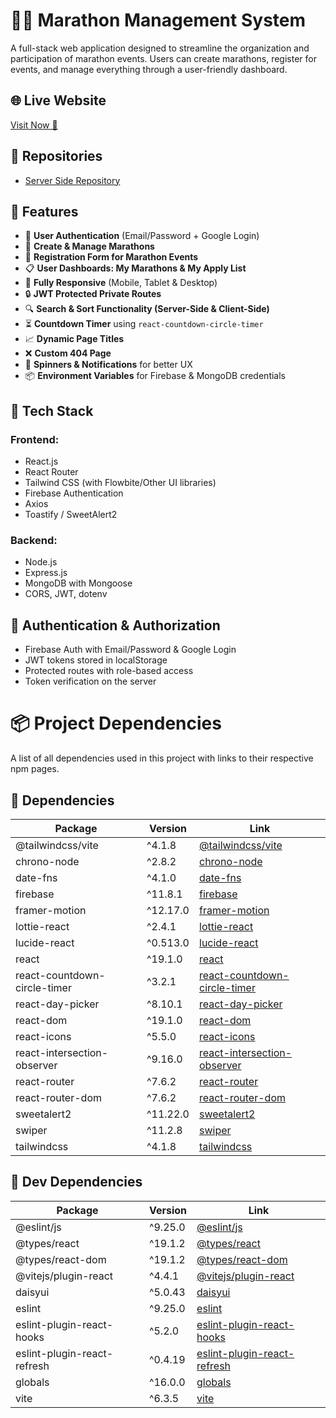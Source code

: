 # 🏃‍♂️ Marathon Management System

A full-stack web application designed to streamline the organization and participation of marathon events. Users can create marathons, register for events, and manage everything through a user-friendly dashboard.

## 🌐 Live Website
[Visit Now 🚀](https://stridez-b25a1.web.app/)

## 🔗 Repositories
- [Server Side Repository](https://github.com/iktushar01/Marathon-Management-System-Server.git)

## 🌟 Features

- 🔐 **User Authentication** (Email/Password + Google Login)
- 🏃 **Create & Manage Marathons**
- 📝 **Registration Form for Marathon Events**
- 📋 **User Dashboards: My Marathons & My Apply List**
- 📱 **Fully Responsive** (Mobile, Tablet & Desktop)
- 🔒 **JWT Protected Private Routes**
- 🔍 **Search & Sort Functionality (Server-Side & Client-Side)**
- ⏳ **Countdown Timer** using `react-countdown-circle-timer`
- 📈 **Dynamic Page Titles**
- ❌ **Custom 404 Page**
- 🔄 **Spinners & Notifications** for better UX
- 📦 **Environment Variables** for Firebase & MongoDB credentials

## 🧩 Tech Stack

### Frontend:
- React.js
- React Router
- Tailwind CSS (with Flowbite/Other UI libraries)
- Firebase Authentication
- Axios
- Toastify / SweetAlert2

### Backend:
- Node.js
- Express.js
- MongoDB with Mongoose
- CORS, JWT, dotenv

## 🔐 Authentication & Authorization

- Firebase Auth with Email/Password & Google Login
- JWT tokens stored in localStorage
- Protected routes with role-based access
- Token verification on the server

# 📦 Project Dependencies

A list of all dependencies used in this project with links to their respective npm pages.

## 🔧 Dependencies

| Package | Version | Link |
|--------|---------|------|
| @tailwindcss/vite | ^4.1.8 | [@tailwindcss/vite](https://www.npmjs.com/package/@tailwindcss/vite) |
| chrono-node | ^2.8.2 | [chrono-node](https://www.npmjs.com/package/chrono-node) |
| date-fns | ^4.1.0 | [date-fns](https://www.npmjs.com/package/date-fns) |
| firebase | ^11.8.1 | [firebase](https://www.npmjs.com/package/firebase) |
| framer-motion | ^12.17.0 | [framer-motion](https://www.npmjs.com/package/framer-motion) |
| lottie-react | ^2.4.1 | [lottie-react](https://www.npmjs.com/package/lottie-react) |
| lucide-react | ^0.513.0 | [lucide-react](https://www.npmjs.com/package/lucide-react) |
| react | ^19.1.0 | [react](https://www.npmjs.com/package/react) |
| react-countdown-circle-timer | ^3.2.1 | [react-countdown-circle-timer](https://www.npmjs.com/package/react-countdown-circle-timer) |
| react-day-picker | ^8.10.1 | [react-day-picker](https://www.npmjs.com/package/react-day-picker) |
| react-dom | ^19.1.0 | [react-dom](https://www.npmjs.com/package/react-dom) |
| react-icons | ^5.5.0 | [react-icons](https://www.npmjs.com/package/react-icons) |
| react-intersection-observer | ^9.16.0 | [react-intersection-observer](https://www.npmjs.com/package/react-intersection-observer) |
| react-router | ^7.6.2 | [react-router](https://www.npmjs.com/package/react-router) |
| react-router-dom | ^7.6.2 | [react-router-dom](https://www.npmjs.com/package/react-router-dom) |
| sweetalert2 | ^11.22.0 | [sweetalert2](https://www.npmjs.com/package/sweetalert2) |
| swiper | ^11.2.8 | [swiper](https://www.npmjs.com/package/swiper) |
| tailwindcss | ^4.1.8 | [tailwindcss](https://www.npmjs.com/package/tailwindcss) |

## 🧪 Dev Dependencies

| Package | Version | Link |
|--------|---------|------|
| @eslint/js | ^9.25.0 | [@eslint/js](https://www.npmjs.com/package/@eslint/js) |
| @types/react | ^19.1.2 | [@types/react](https://www.npmjs.com/package/@types/react) |
| @types/react-dom | ^19.1.2 | [@types/react-dom](https://www.npmjs.com/package/@types/react-dom) |
| @vitejs/plugin-react | ^4.4.1 | [@vitejs/plugin-react](https://www.npmjs.com/package/@vitejs/plugin-react) |
| daisyui | ^5.0.43 | [daisyui](https://www.npmjs.com/package/daisyui) |
| eslint | ^9.25.0 | [eslint](https://www.npmjs.com/package/eslint) |
| eslint-plugin-react-hooks | ^5.2.0 | [eslint-plugin-react-hooks](https://www.npmjs.com/package/eslint-plugin-react-hooks) |
| eslint-plugin-react-refresh | ^0.4.19 | [eslint-plugin-react-refresh](https://www.npmjs.com/package/eslint-plugin-react-refresh) |
| globals | ^16.0.0 | [globals](https://www.npmjs.com/package/globals) |
| vite | ^6.3.5 | [vite](https://www.npmjs.com/package/vite) |
